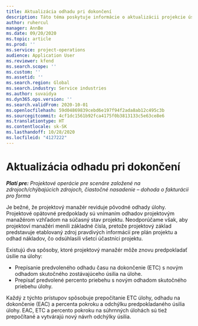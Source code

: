 ```yaml
---
title: Aktualizácia odhadu pri dokončení
description: Táto téma poskytuje informácie o aktualizácii projekcie úsilia na projekt.
author: ruhercul
manager: AnnBe
ms.date: 09/20/2020
ms.topic: article
ms.prod: ''
ms.service: project-operations
audience: Application User
ms.reviewer: kfend
ms.search.scope: ''
ms.custom: ''
ms.assetid: ''
ms.search.region: Global
ms.search.industry: Service industries
ms.author: suvaidya
ms.dyn365.ops.version: ''
ms.search.validFrom: 2020-10-01
ms.openlocfilehash: 59d04869839cebd6e197f94f2ada8ab12c495c3b
ms.sourcegitcommit: 4cf1dc1561b92fca4175f0b3813133c5e63ce8e6
ms.translationtype: HT
ms.contentlocale: sk-SK
ms.lasthandoff: 10/28/2020
ms.locfileid: "4127222"
---
```

# <a name="update-estimate-at-completion"></a>Aktualizácia odhadu pri dokončení

_**Platí pre:** Projektové operácie pre scenáre založené na zdrojoch/chýbajúcich zdrojoch, čiastočné nasadenie – dohoda o fakturácii pro forma_

Je bežné, že projektový manažér reviduje pôvodné odhady úlohy. Projektové opätovné predpoklady sú vnímaním odhadov projektovým manažérom vzhľadom na súčasný stav projektu. Neodporúčame však, aby projektoví manažéri menili základné čísla, pretože projektový základ predstavuje etablovaný zdroj pravdivých informácií pre plán projektu a odhad nákladov, čo odsúhlasili všetci účastníci projektu.

Existujú dva spôsoby, ktoré projektový manažér môže znovu predpokladať úsilie na úlohy:

- Prepísanie predvoleného odhadu času na dokončenie (ETC) s novým odhadom skutočného zostávajúceho úsilia na úlohe. 
- Prepísať predvolené percento priebehu s novým odhadom skutočného priebehu úlohy.

Každý z týchto prístupov spôsobuje prepočítanie ETC úlohy, odhadu na dokončenie (EAC) a percenta pokroku a odchýlku predpokladaného úsilia úlohy. EAC, ETC a percento pokroku na súhrnných úlohách sú tiež prepočítané a vytvárajú nový návrh odchýlky úsilia.
